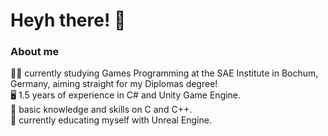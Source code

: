 # Heyh there! 👋

### About me
 


👨‍🎓 currently studying Games Programming at the SAE Institute in Bochum, Germany, aiming straight for my Diplomas degree!  
🖥️ 1.5 years of experience in C# and Unity Game Engine.  
📖 basic knowledge and skills on C and C++.  
📖 currently educating myself with Unreal Engine.  




<!--
**Schildgard/Schildgard** is a ✨ _special_ ✨ repository because its `README.md` (this file) appears on your GitHub profile.

Here are some ideas to get you started:

- 🔭 I’m currently working on ... 
- 🌱 I’m currently learning ...
- 👯 I’m looking to collaborate on ...
- 🤔 I’m looking for help with ...
- 💬 Ask me about ...
- 📫 How to reach me: ...
- 😄 Pronouns: ...
- ⚡ Fun fact: ...
-->
